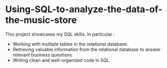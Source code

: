 # Using-SQL-to-analyze-the-data-of-the-music-store
This project showcases my SQL skills. In particular :
* Working with multiple tables in the relational database.
* Retrieving valuable information from the relational database to answer relevant business questions.
* Writing clean and well-organized code in SQL.
